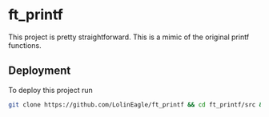 # ft_printf
This project is pretty straightforward. This is a mimic of the original printf functions.

## Deployment
To deploy this project run
```bash
git clone https://github.com/LolinEagle/ft_printf && cd ft_printf/src && make debug
```
